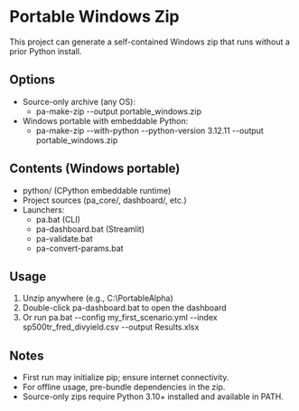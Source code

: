# Portable Windows Zip

This project can generate a self-contained Windows zip that runs without a prior Python install.

## Options

- Source-only archive (any OS):
  - pa-make-zip --output portable_windows.zip
- Windows portable with embeddable Python:
  - pa-make-zip --with-python --python-version 3.12.11 --output portable_windows.zip

## Contents (Windows portable)
- python/ (CPython embeddable runtime)
- Project sources (pa_core/, dashboard/, etc.)
- Launchers:
  - pa.bat (CLI)
  - pa-dashboard.bat (Streamlit)
  - pa-validate.bat
  - pa-convert-params.bat

## Usage
1. Unzip anywhere (e.g., C:\PortableAlpha)
2. Double-click pa-dashboard.bat to open the dashboard
3. Or run pa.bat --config my_first_scenario.yml --index sp500tr_fred_divyield.csv --output Results.xlsx

## Notes
- First run may initialize pip; ensure internet connectivity.
- For offline usage, pre-bundle dependencies in the zip.
- Source-only zips require Python 3.10+ installed and available in PATH.
